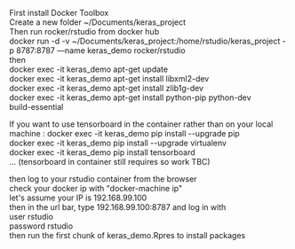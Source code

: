 First install Docker Toolbox <br>
Create a new folder ~/Documents/keras_project<br>
Then run rocker/rstudio from docker hub<br>
docker run -d -v ~/Documents/keras_project:/home/rstudio/keras_project -p 8787:8787 —name keras_demo rocker/rstudio<br>
then<br>
docker exec -it keras_demo apt-get update<br>
docker exec -it keras_demo apt-get install libxml2-dev<br>
docker exec -it keras_demo apt-get install zlib1g-dev<br>
docker exec -it keras_demo apt-get install python-pip python-dev<br> build-essential<br>

If you want to use tensorboard in the container rather than on your local machine :
docker exec -it keras_demo pip install --upgrade pip<br>
docker exec -it keras_demo pip install --upgrade virtualenv<br>
docker exec -it keras_demo pip install tensorboard<br>
... (tensorboard in container still requires so work TBC)<br>

then log to your rstudio container from the browser<br>
check your docker ip with "docker-machine ip"<br>
let's assume your IP is 192.168.99.100<br>
then in the url bar, type 192.168.99.100:8787 and log in with<br>
user rstudio<br>
password rstudio<br>
then run the first chunk of keras_demo.Rpres to install packages<br>
